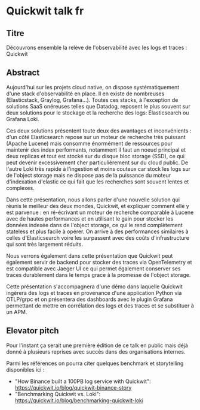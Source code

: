# Quickwit talk fr

## Titre

Découvrons ensemble la relève de l'observabilité avec les logs et traces : Quickwit

## Abstract

Aujourd'hui sur les projets cloud native, on dispose systématiquement d'une stack d'observabilité en place. Il en existe de nombreuses (Elasticstack, Graylog, Grafana...). Toutes ces stacks, à l'exception de solutions SaaS onéreuses telles que Datadog, reposent le plus souvent sur deux solutions pour le stockage et la recherche des logs: Elasticsearch ou Grafana Loki.

Ces deux solutions présentent toute deux des avantages et inconvénients : d'un côté Elasticsearch repose sur un moteur de recherche très puissant (Apache Lucene) mais consomme énormément de ressources pour maintenir des index performants, notamment il faut un noeud principal et deux replicas et tout est stocké sur du disque bloc storage (SSD), ce qui peut devenir excessivement cher particulièrement sur du cloud public. De l'autre Loki très rapide à l'ingestion et moins couteux car stock les logs sur de l'object storage mais ne dispose pas de la puissance du moteur d'indexation d'elastic ce qui fait que les recherches sont souvent lentes et complexes.

Dans cette présentation, nous allons parler d'une nouvelle solution qui réunis le meilleur des deux mondes, Quickwit, et expliquer comment elle y est parvenue : en ré-écrivant un moteur de recherche comparable à Lucene avec de hautes performances et en utilisant le gain pour stocker les données indexée dans de l'object storage, ce qui le rend complètement stateless et plus facile à opérer. On arrive à des performances similaires à celles d'Elasticsearch voire les surpassent avec des coûts d'infrastructure qui sont très largement réduits.

Nous verrons également dans cette présentation que Quickwit peut également servir de backend pour stocker des traces via OpenTelemetry et est compatible avec Jaeger UI ce qui permet également conserver ses traces durablement dans le temps grace à la promesse de l'object storage. 

Cette présentation s'accompagnera d'une démo dans laquelle Quickwit ingèrera des logs et traces en provenance d'une application Python via OTLP/grpc et on présentera des dashboards avec le plugin Grafana permettant de mettre en corrélation des logs et des traces et se substituer à un APM.

## Elevator pitch

Pour l'instant ça serait une première édition de ce talk en public mais déjà donné à plusieurs reprises avec succès dans des organisations internes.

Parmi les références on pourra citer quelques benchmark et storytelling disponibles ici :
* "How Binance built a 100PB log service with Quickwit": https://quickwit.io/blog/quickwit-binance-story
* "Benchmarking Quickwit vs. Loki": https://quickwit.io/blog/benchmarking-quickwit-loki
